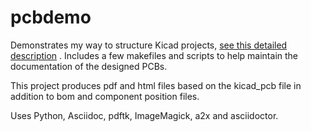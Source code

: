 # pcbdemo
Demonstrates my way to structure Kicad projects, [see this detailed description](doc/html/pcbdemo.html) . Includes a few makefiles and scripts to help maintain the documentation of the designed PCBs.

This project produces pdf and html files based on the kicad_pcb file in addition to bom and component position files.

Uses Python, Asciidoc, pdftk, ImageMagick, a2x and asciidoctor.




